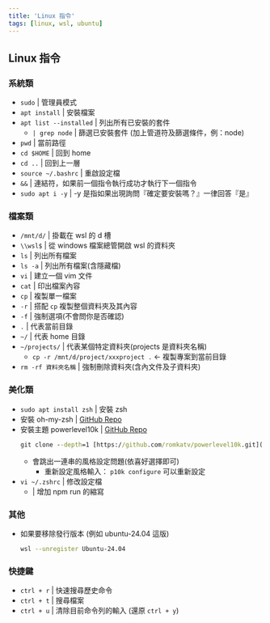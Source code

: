 ```yaml
---
title: 'Linux 指令'
tags: [linux, wsl, ubuntu]
---
```

## Linux 指令

### 系統類
- `sudo` | 管理員模式
- `apt install` | 安裝檔案
- `apt list --installed` | 列出所有已安裝的套件
	- `| grep node` | 篩選已安裝套件 (加上管道符及篩選條件，例：node)
- `pwd` | 當前路徑
- `cd $HOME` | 回到 home
- `cd ..` | 回到上一層
- `source ~/.bashrc` | 重啟設定檔
- `&&` | 連結符，如果前一個指令執行成功才執行下一個指令
- `sudo apt i -y` | -y 是指如果出現詢問『確定要安裝嗎？』一律回答『是』

### 檔案類
- `/mnt/d/` | 掛載在 wsl 的 d 槽
- `\\wsl$` | 從 windows 檔案總管開啟 wsl 的資料夾
- `ls` | 列出所有檔案
- `ls -a` | 列出所有檔案(含隱藏檔)
- `vi` | 建立一個 vim 文件
- `cat` | 印出檔案內容
- `cp` | 複製單一檔案
- `-r` | 搭配 `cp` 複製整個資料夾及其內容
- `-f` | 強制選項(不會問你是否確認)
- `.` | 代表當前目錄
- `~/` | 代表 home 目錄
- `~/projects/` | 代表某個特定資料夾(projects 是資料夾名稱)
	- `cp -r /mnt/d/project/xxxproject .` ← 複製專案到當前目錄
- `rm -rf 資料夾名稱` | 強制刪除資料夾(含內文件及子資料夾)


### 美化類
- `sudo apt install zsh` | 安裝 zsh 
- 安裝 oh-my-zsh | [GitHub Repo](https://github.com/ohmyzsh/ohmyzsh)
- 安裝主題 powerlevel10k | [GitHub Repo](https://github.com/romkatv/powerlevel10k)
	```cmd
	git clone --depth=1 [https://github.com/romkatv/powerlevel10k.git](https://github.com/romkatv/powerlevel10k.git) ${ZSH_CUSTOM:-$HOME/.oh-my-zsh/custom}/themes/powerlevel10k
	```
	- 會跳出一連串的風格設定問題(依喜好選擇即可)
		- 重新設定風格輸入： `p10k configure` 可以重新設定
- `vi ~/.zshrc` | 修改設定檔
	- | 增加 npm run 的縮寫

### 其他
- 如果要移除發行版本 (例如 ubuntu-24.04 這版)
	```bash
	wsl --unregister Ubuntu-24.04
	```

### 快捷鍵
- `ctrl + r` | 快速搜尋歷史命令
- `ctrl + t` | 搜尋檔案
- `ctrl + u` | 清除目前命令列的輸入 (還原 `ctrl + y`)